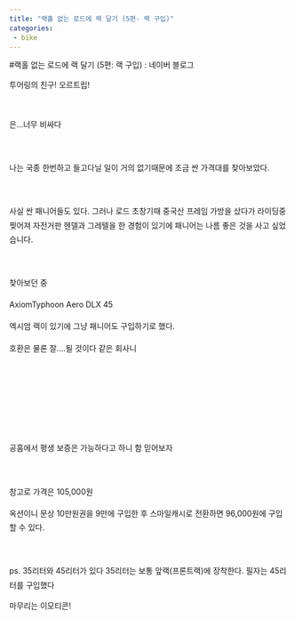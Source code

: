 ```yaml
---
title: "랙홀 없는 로드에 랙 달기 (5편- 랙 구입)"
categories:
 - bike
---
```

#랙홀 없는 로드에 랙 달기 (5편: 랙 구입) : 네이버 블로그
<div class="wrap_rabbit pcol2 _param(1) _postViewArea221545338594" id="post-view221545338594">
<!-- Rabbit HTML --><div class="se-viewer se-theme-default" lang="ko-KR">
<!-- SE_DOC_HEADER_END -->
<div class="se-main-container">
<div class="se-component se-text se-l-default" id="SE-06927f50-7db4-11e9-9ca1-1107eddad493">
<div class="se-component-content">
<div class="se-section se-section-text se-l-default">
<div class="se-module se-module-text"><!-- SE-TEXT { --><p class="se-text-paragraph se-text-paragraph-align-justify" id="SE-7897f1a9-7dbf-11e9-9ca1-21cf0b4b4327" style="line-height:1.8;"><span class="se-fs- se-ff-" id="SE-ec526940-7dbf-11e9-9ca1-e735d129f0c8" style="">투어링의 친구! 오르트립!</span></p><!-- } SE-TEXT --></div>
</div>
</div>
</div> <div class="se-component se-image se-l-default" id="SE-068f23ef-7db4-11e9-9ca1-dd4670074c19">
<div class="se-component-content se-component-content-fit">
<div class="se-section se-section-image se-l-default se-section-align-justify">
<a class="se-module se-module-image __se_image_link __se_link" data-linkdata='{"id" : "SE-068f23ef-7db4-11e9-9ca1-dd4670074c19", "src" : "https://postfiles.pstatic.net/MjAxOTA1MjRfNTEg/MDAxNTU4NjU3Njk4Nzg4.J4OxxHBqbFLt_YbvBgozf2AnmVK0vJ6P4vohZ7RTFSgg.FCjtey90hrXGU78lL5rvdHDUzp5XCW7_wHCa1ny5pqYg.JPEG.dls32208/Screenshot_20190524-083857_Chrome.jpg", "linkUse" : "false", "link" : ""}' data-linktype="img" href="#" onclick="return false;" style=" ">
<img alt="" class="se-image-resource" data-height="1900" data-lazy-src="https://postfiles.pstatic.net/MjAxOTA1MjRfNTEg/MDAxNTU4NjU3Njk4Nzg4.J4OxxHBqbFLt_YbvBgozf2AnmVK0vJ6P4vohZ7RTFSgg.FCjtey90hrXGU78lL5rvdHDUzp5XCW7_wHCa1ny5pqYg.JPEG.dls32208/Screenshot_20190524-083857_Chrome.jpg?type=w966" data-width="900" src="https://raw.githubusercontent.com/rage147-OwO/rage147-OwO.github.io/master/_images/images/2019-5-24-랙홀 없는 로드에 랙 달기 (5편- 랙 구입)/0.jpg">
</a> </div>
</div>
</div> <div class="se-component se-text se-l-default" id="SE-e66eb817-7dbc-11e9-9ca1-fbf1b1b8be7a">
<div class="se-component-content">
<div class="se-section se-section-text se-l-default">
<div class="se-module se-module-text"><!-- SE-TEXT { --><p class="se-text-paragraph se-text-paragraph-align-justify" id="SE-78988deb-7dbf-11e9-9ca1-175c458cda4d" style="line-height:1.8;"><span class="se-fs- se-ff-" id="SE-ec52de71-7dbf-11e9-9ca1-07d4560c3c2c" style="">은...너무 비싸다</span></p><!-- } SE-TEXT --><!-- SE-TEXT { --><p class="se-text-paragraph se-text-paragraph-align-justify" id="SE-78988ded-7dbf-11e9-9ca1-21cc479cc238" style="line-height:1.8;"><span class="se-fs- se-ff-" id="SE-ec52de72-7dbf-11e9-9ca1-a337028ccf88" style="">​</span></p><!-- } SE-TEXT --><!-- SE-TEXT { --><p class="se-text-paragraph se-text-paragraph-align-justify" id="SE-78988def-7dbf-11e9-9ca1-716e601cb182" style="line-height:1.8;"><span class="se-fs- se-ff-" id="SE-ec530583-7dbf-11e9-9ca1-7f326d76d263" style="">나는 국종 한번하고 들고다닐 일이 거의 없기때문에 조금 싼 가격대를 찾아보았다.</span></p><!-- } SE-TEXT --><!-- SE-TEXT { --><p class="se-text-paragraph se-text-paragraph-align-justify" id="SE-78988df1-7dbf-11e9-9ca1-739ba598d2b4" style="line-height:1.8;"><span class="se-fs- se-ff-" id="SE-ec530584-7dbf-11e9-9ca1-d1244fc99c42" style="">​</span></p><!-- } SE-TEXT --><!-- SE-TEXT { --><p class="se-text-paragraph se-text-paragraph-align-justify" id="SE-7898b503-7dbf-11e9-9ca1-9738daf15137" style="line-height:1.8;"><span class="se-fs- se-ff-" id="SE-ec530585-7dbf-11e9-9ca1-551c0efac470" style="">사실 싼 패니어들도 있다. 그러나 로드 초창기때 중국산 프레임 가방을 샀다가 라이딩중 찢어져 자전거판 헨델과 그레텔을 한 경험이 있기에 패니어는 나름 좋은 것을 사고 싶었습니다.</span></p><!-- } SE-TEXT --><!-- SE-TEXT { --><p class="se-text-paragraph se-text-paragraph-align-justify" id="SE-7898b505-7dbf-11e9-9ca1-5deed95a6086" style="line-height:1.8;"><span class="se-fs- se-ff-" id="SE-ec530586-7dbf-11e9-9ca1-b942b3d517e5" style="">​</span></p><!-- } SE-TEXT --><!-- SE-TEXT { --><p class="se-text-paragraph se-text-paragraph-align-justify" id="SE-7898b507-7dbf-11e9-9ca1-9f5fb4a079f8" style="line-height:1.8;"><span class="se-fs- se-ff-" id="SE-ec530587-7dbf-11e9-9ca1-81b7b182188a" style="">찾아보던 중 </span></p><!-- } SE-TEXT --><!-- SE-TEXT { --><p class="se-text-paragraph se-text-paragraph-align-justify" id="SE-7898b509-7dbf-11e9-9ca1-1356f8965290" style="line-height:1.8;"><span class="se-fs- se-ff-" id="SE-ec530588-7dbf-11e9-9ca1-8791a1a8661f" style="">AxiomTyphoon Aero DLX 45</span></p><!-- } SE-TEXT --><!-- SE-TEXT { --><p class="se-text-paragraph se-text-paragraph-align-justify" id="SE-7898b50b-7dbf-11e9-9ca1-3be7fc21d2e2" style="line-height:1.8;"><span class="se-fs- se-ff-" id="SE-ec530589-7dbf-11e9-9ca1-0103b1453653" style="">엑시엄 랙이 있기에 그냥 패니어도 구입하기로 했다.</span></p><!-- } SE-TEXT --><!-- SE-TEXT { --><p class="se-text-paragraph se-text-paragraph-align-justify" id="SE-7898b50d-7dbf-11e9-9ca1-7f3373a7c0e6" style="line-height:1.8;"><span class="se-fs- se-ff-" id="SE-ec532c9a-7dbf-11e9-9ca1-1b2204c5ae19" style="">호환은 물론 잘....될 것이다 같은 회사니</span></p><!-- } SE-TEXT --></div>
</div>
</div>
</div> <div class="se-component se-image se-l-default" id="SE-e66a9966-7dbc-11e9-9ca1-d1d40358ddb5">
<div class="se-component-content se-component-content-fit">
<div class="se-section se-section-image se-l-default se-section-align-justify">
<a class="se-module se-module-image __se_image_link __se_link" data-linkdata='{"id" : "SE-e66a9966-7dbc-11e9-9ca1-d1d40358ddb5", "src" : "https://postfiles.pstatic.net/MjAxOTA1MjRfMjY3/MDAxNTU4NjU5NjkwOTE4.NugyYu_7JN9f9_yNjtqdEtM-37z20Afmd27uO3WCKA8g.oUhDVJ4oti3ZxV6zTgpMb3MmdBh2JMXYTPS-pqocZgog.JPEG.dls32208/Screenshot_20190524-083418_Chrome.jpg", "linkUse" : "false", "link" : ""}' data-linktype="img" href="#" onclick="return false;" style=" ">
<img alt="" class="se-image-resource" data-height="1900" data-lazy-src="https://postfiles.pstatic.net/MjAxOTA1MjRfMjY3/MDAxNTU4NjU5NjkwOTE4.NugyYu_7JN9f9_yNjtqdEtM-37z20Afmd27uO3WCKA8g.oUhDVJ4oti3ZxV6zTgpMb3MmdBh2JMXYTPS-pqocZgog.JPEG.dls32208/Screenshot_20190524-083418_Chrome.jpg?type=w966" data-width="900" src="https://raw.githubusercontent.com/rage147-OwO/rage147-OwO.github.io/master/_images/images/2019-5-24-랙홀 없는 로드에 랙 달기 (5편- 랙 구입)/1.jpg">
</a> </div>
</div>
</div> <div class="se-component se-text se-l-default" id="SE-be807ab4-7dbe-11e9-9ca1-13652510be79">
<div class="se-component-content">
<div class="se-section se-section-text se-l-default">
<div class="se-module se-module-text"><!-- SE-TEXT { --><p class="se-text-paragraph se-text-paragraph-align-justify" id="SE-ec53a1cc-7dbf-11e9-9ca1-b7dae7b6cb3d" style="line-height:1.8;"><span class="se-fs- se-ff-" id="SE-ec53a1cb-7dbf-11e9-9ca1-2912bc20c487" style="">​</span></p><!-- } SE-TEXT --><!-- SE-TEXT { --><p class="se-text-paragraph se-text-paragraph-align-justify" id="SE-ec53a1ce-7dbf-11e9-9ca1-9bf8714838ff" style="line-height:1.8;"><span class="se-fs- se-ff-" id="SE-ec53a1cd-7dbf-11e9-9ca1-2b3d4e10b15b" style="">​</span></p><!-- } SE-TEXT --></div>
</div>
</div>
</div> <div class="se-component se-image se-l-default" id="SE-bca6d89b-7dbe-11e9-9ca1-97ed541c9cc0">
<div class="se-component-content se-component-content-fit">
<div class="se-section se-section-image se-l-default se-section-align-justify">
<a class="se-module se-module-image __se_image_link __se_link" data-linkdata='{"id" : "SE-bca6d89b-7dbe-11e9-9ca1-97ed541c9cc0", "src" : "https://postfiles.pstatic.net/MjAxOTA1MjRfNzEg/MDAxNTU4NjU5NjkyNDQw.0yro9SDP67F7oncZt2iJYfDamndmsNbYdHEfg02m044g.5blHy17EUugN1kzLqCvIXOfecxZ0rY6huBWRpcCxGHcg.JPEG.dls32208/Screenshot_20190524-095602_Chrome.jpg", "linkUse" : "false", "link" : ""}' data-linktype="img" href="#" onclick="return false;" style=" ">
<img alt="" class="se-image-resource" data-height="1900" data-lazy-src="https://postfiles.pstatic.net/MjAxOTA1MjRfNzEg/MDAxNTU4NjU5NjkyNDQw.0yro9SDP67F7oncZt2iJYfDamndmsNbYdHEfg02m044g.5blHy17EUugN1kzLqCvIXOfecxZ0rY6huBWRpcCxGHcg.JPEG.dls32208/Screenshot_20190524-095602_Chrome.jpg?type=w966" data-width="900" src="https://raw.githubusercontent.com/rage147-OwO/rage147-OwO.github.io/master/_images/images/2019-5-24-랙홀 없는 로드에 랙 달기 (5편- 랙 구입)/2.jpg">
</a> </div>
</div>
</div> <div class="se-component se-text se-l-default" id="SE-aaac39cd-7dbf-11e9-9ca1-71d9bab4566f">
<div class="se-component-content">
<div class="se-section se-section-text se-l-default">
<div class="se-module se-module-text"><!-- SE-TEXT { --><p class="se-text-paragraph se-text-paragraph-align-justify" id="SE-ec541700-7dbf-11e9-9ca1-bb8d7761faa7" style="line-height:1.8;"><span class="se-fs- se-ff-" id="SE-ec5416ff-7dbf-11e9-9ca1-45aa1b5729af" style="">공홈에서 평생 보증은 가능하다고 하니 함 믿어보자</span></p><!-- } SE-TEXT --><!-- SE-TEXT { --><p class="se-text-paragraph se-text-paragraph-align-justify" id="SE-ec541702-7dbf-11e9-9ca1-972e841ab989" style="line-height:1.8;"><span class="se-fs- se-ff-" id="SE-ec541701-7dbf-11e9-9ca1-a9c95d051c17" style="">​</span></p><!-- } SE-TEXT --><!-- SE-TEXT { --><p class="se-text-paragraph se-text-paragraph-align-justify" id="SE-ec543e14-7dbf-11e9-9ca1-eda432355b78" style="line-height:1.8;"><span class="se-fs- se-ff-" id="SE-ec543e13-7dbf-11e9-9ca1-e3413b0be8ad" style="">참고로 가격은 105,000원</span></p><!-- } SE-TEXT --><!-- SE-TEXT { --><p class="se-text-paragraph se-text-paragraph-align-justify" id="SE-ec543e16-7dbf-11e9-9ca1-77ad0f950c51" style="line-height:1.8;"><span class="se-fs- se-ff-" id="SE-ec543e15-7dbf-11e9-9ca1-93dac5060e59" style="">옥션이니 문상 10만원권을 9만에 구입한 후 스마일캐시로 전환하면 96,000원에 구입할 수 있다.</span></p><!-- } SE-TEXT --><!-- SE-TEXT { --><p class="se-text-paragraph se-text-paragraph-align-justify" id="SE-ec543e18-7dbf-11e9-9ca1-49e826c8fbb2" style="line-height:1.8;"><span class="se-fs- se-ff-" id="SE-ec543e17-7dbf-11e9-9ca1-dfce60dc1109" style="">​</span></p><!-- } SE-TEXT --><!-- SE-TEXT { --><p class="se-text-paragraph se-text-paragraph-align-justify" id="SE-ec543e1a-7dbf-11e9-9ca1-4d29293d6eff" style="line-height:1.8;"><span class="se-fs- se-ff-" id="SE-ec543e19-7dbf-11e9-9ca1-e9a917ee505c" style="">ps. 35리터와 45리터가 있다 35리터는 보통 앞랙(프론트랙)에 장착한다. 필자는 45리터를 구입했다</span></p><!-- } SE-TEXT --><!-- SE-TEXT { --><p class="se-text-paragraph se-text-paragraph-align-justify" id="SE-ec543e1c-7dbf-11e9-9ca1-f7b0fc46e9df" style=""><span class="se-fs- se-ff-" id="SE-ec543e1b-7dbf-11e9-9ca1-913d34e2126d" style="">마무리는 이모티콘!</span></p><!-- } SE-TEXT --><!-- SE-TEXT { --><p class="se-text-paragraph se-text-paragraph-align-justify" id="SE-ec543e1e-7dbf-11e9-9ca1-35de0d86fa96" style=""><span class="se-fs- se-ff-" id="SE-ec543e1d-7dbf-11e9-9ca1-7d25885a6e87" style="">​</span></p><!-- } SE-TEXT --></div>
</div>
</div>
</div> <div class="se-component se-sticker se-l-default" id="SE-aaab9d8c-7dbf-11e9-9ca1-dd3c436c8f2e">
<div class="se-component-content">
<div class="se-section se-section-sticker se-section-align-justify se-l-default">
<div class="se-module se-module-sticker">
<a class="__se_sticker_link __se_link" data-linkdata='{"src" : "https://storep-phinf.pstatic.net/linesoft_01/original_4.gif", "packCode" : "linesoft_01", "seq" : "4", "width" : "370", "height" : "320"}' data-linktype="sticker" href="#" onclick="return false;">
<img alt="" class="se-sticker-image" src="https://storep-phinf.pstatic.net/linesoft_01/original_4.gif?type=pa50_50">
</a>
</div>
</div>
</div>
</div> <div class="se-component se-text se-l-default" id="SE-ad5e3aaa-7dbf-11e9-9ca1-1b5d1b83cba5">
<div class="se-component-content">
<div class="se-section se-section-text se-l-default">
<div class="se-module se-module-text"><!-- SE-TEXT { --><p class="se-text-paragraph se-text-paragraph-align-justify" id="SE-ec546530-7dbf-11e9-9ca1-d97e4e09555b" style=""><span class="se-fs- se-ff-" id="SE-ec54652f-7dbf-11e9-9ca1-23481e5d119f" style="">​</span></p><!-- } SE-TEXT --></div>
</div>
</div>
</div> </div>
</div>
</div>